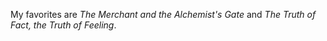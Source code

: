 My favorites are *The Merchant and the Alchemist's Gate* and *The Truth of Fact, the Truth of Feeling*.